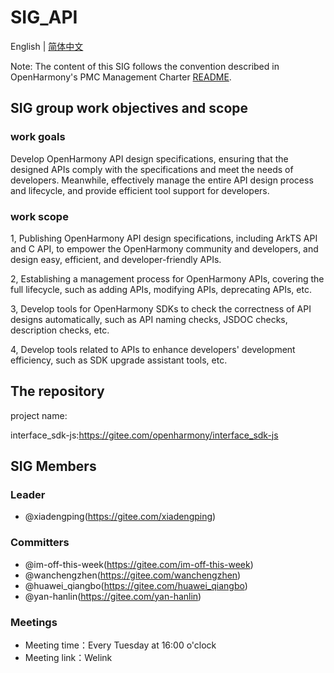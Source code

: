 # SIG_API
English | [简体中文](./sig_api_cn.md)

Note: The content of this SIG follows the convention described in OpenHarmony's PMC Management Charter [README](/zh/pmc.md).

## SIG group work objectives and scope

### work goals

Develop OpenHarmony API design specifications, ensuring that the designed APIs comply with the specifications and meet the needs of developers. Meanwhile, effectively manage the entire API design process and lifecycle, and provide efficient tool support for developers.

### work scope

1, Publishing OpenHarmony API design specifications, including ArkTS API and C API, to empower the OpenHarmony community and developers, and design easy, efficient, and developer-friendly APIs.

2, Establishing a management process for OpenHarmony APIs, covering the full lifecycle, such as adding APIs, modifying APIs, deprecating APIs, etc.

3, Develop tools for OpenHarmony SDKs to check the correctness of API designs automatically, such as API naming checks, JSDOC checks, description checks, etc.

4, Develop tools related to APIs to enhance developers' development efficiency, such as SDK upgrade assistant tools, etc.

## The repository 

project name:

interface_sdk-js:https://gitee.com/openharmony/interface_sdk-js

## SIG Members

### Leader
- @xiadengping(https://gitee.com/xiadengping)

### Committers
- @im-off-this-week(https://gitee.com/im-off-this-week)
- @wanchengzhen(https://gitee.com/wanchengzhen)
- @huawei_qiangbo(https://gitee.com/huawei_qiangbo)
- @yan-hanlin(https://gitee.com/yan-hanlin)

### Meetings
 - Meeting time：Every Tuesday at 16:00 o'clock
 - Meeting link：Welink
